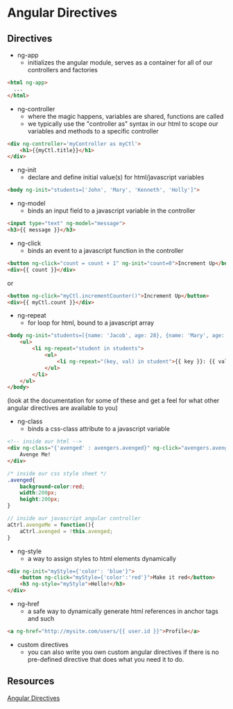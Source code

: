 # Angular Directives

## Directives
- ng-app
    - initializes the angular module, serves as a container for all of our controllers and factories

```html
<html ng-app>
  ...
</html>
```

- ng-controller
    - where the magic happens, variables are shared, functions are called
    - we typically use the "controller as" syntax in our html to scope our variables and methods to a specific controller

```html
<div ng-controller='myController as myCtl'>
    <h1>{{myCtl.title}}</h1>
</div>
```

- ng-init
    - declare and define initial value(s) for html/javascript variables

```html
<body ng-init="students=['John', 'Mary', 'Kenneth', 'Holly']">
```

- ng-model
    - binds an input field to a javascript variable in the controller

```html
<input type="text" ng-model="message">
<h3>{{ message }}</h3>
```

- ng-click
    - binds an event to a javascript function in the controller

```html
<button ng-click="count = count + 1" ng-init="count=0">Increment Up</button>
<div>{{ count }}</div>
```

or

```html
<button ng-click="myCtl.incrementCounter()">Increment Up</button>
<div>{{ myCtl.count }}</div>
```

- ng-repeat
    - for loop for html, bound to a javascript array

```html
<body ng-init="students=[{name: 'Jacob', age: 28}, {name: 'Mary', age: 32}, {name: 'David', age: 26}]">
    <ul>
        <li ng-repeat="student in students">
            <ul>
                <li ng-repeat="(key, val) in student">{{ key }}: {{ val }}</li>
            </ul>
        </li>
    </ul>
</body>
```

(look at the documentation for some of these and get a feel for what other angular directives are available to you)
- ng-class
    - binds a css-class attribute to a javascript variable

```html
<!-- inside our html -->
<div ng-class="{'avenged' : avengers.avenged}" ng-click="avengers.avengeMe()">
    Avenge Me!
</div>
```

```css
/* inside our css style sheet */
.avenged{
    background-color:red;
    width:200px;
    height:200px;
}
```

```javascript
// inside our javascript angular controller
aCtrl.avengeMe = function(){
    aCtrl.avenged = !this.avenged;
}
```

- ng-style
    - a way to assign styles to html elements dynamically

```html
<div ng-init="myStyle={'color': 'blue'}">
    <button ng-click="myStyle={'color':'red'}">Make it red</button>
    <h3 ng-style="myStyle">Hello!</h3>
</div>
```

- ng-href
    - a safe way to dynamically generate html references in anchor tags and such

```html
<a ng-href="http://mysite.com/users/{{ user.id }}">Profile</a>
```

- custom directives
    - you can also write you own custom angular directives if there is no pre-defined directive that does what you need it to do.

## Resources
[Angular Directives](https://docs.angularjs.org/guide/directive)

